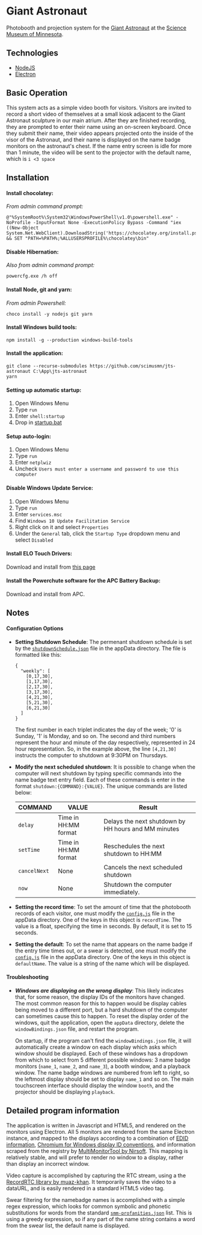 # Giant Astronaut
Photobooth and projection system for the
[Giant Astronaut](https://twitter.com/hashtag/GiantAstronaut)
at the [Science Museum of Minnesota](https://www.smm.org).

## Technologies
* [NodeJS](https://nodejs.org/en/)
* [Electron](https://electronjs.org/)

## Basic Operation

This system acts as a simple video booth for visitors. Visitors are invited to record a short video of themselves at a small kiosk adjacent to the Giant Astronaut sculpture in our main atrium. After they are finished recording, they are prompted to enter their name using an on-screen keyboard. Once they submit their name, their video appears projected onto the inside of the visor of the Astronaut, and their name is displayed on the name badge monitors on the astronaut's chest. If the name entry screen is idle for more than 1 minute, the video will be sent to the projector with the default name, which is `i <3 space`

## Installation

#### Install chocolatey:

*From admin command prompt:*
```
@"%SystemRoot%\System32\WindowsPowerShell\v1.0\powershell.exe" -NoProfile -InputFormat None -ExecutionPolicy Bypass -Command "iex ((New-Object System.Net.WebClient).DownloadString('https://chocolatey.org/install.ps1'))" && SET "PATH=%PATH%;%ALLUSERSPROFILE%\chocolatey\bin"
```
#### Disable Hibernation:

*Also from admin command prompt:*

```
powercfg.exe /h off
```
#### Install Node, git and yarn:

*From admin Powershell:*
```
choco install -y nodejs git yarn
```

#### Install Windows build tools:

```
npm install -g --production windows-build-tools
```

#### Install the application:
  
```
git clone --recurse-submodules https://github.com/scimusmn/jts-astronaut C:\App\jts-astronaut
yarn

```

#### Setting up automatic startup:

  1. Open Windows Menu
  2. Type `run`
  3. Enter `shell:startup`
  4. Drop in [startup.bat](https://github.com/scimusmn/jts-astronaut/blob/075dda0483d733c5f653a319380e0bd311ee5984/startup.bat)

#### Setup auto-login:

  1. Open Windows Menu
  2. Type `run`
  3. Enter `netplwiz`
  4. Uncheck `Users must enter a username and password to use this computer`
  
#### Disable Windows Update Service:

  1. Open Windows Menu
  2. Type `run`
  3. Enter `services.msc`
  4. Find `Windows 10 Update Facilitation Service`
  5. Right click on it and select `Properties`
  6. Under the `General` tab, click the `Startup Type` dropdown menu and select `Disabled`
  
#### Install ELO Touch Drivers:

  Download and install from [this page](http://support.elotouch.com/Download/Drivers/DriverDownload/driverdownload.aspx?str=80)
  
#### Install the Powerchute software for the APC Battery Backup:
  Download and install from APC.

## Notes

#### Configuration Options

* __Setting Shutdown Schedule__: The permenant shutdown schedule is set by the [`shutdownSchedule.json`](ForBoot/appData/shutdownSchedule.json) file in the appData directory. The file is formatted like this:
    ```
    {
      "weekly": [
        [0,17,30],
        [1,17,30],
        [2,17,30],
        [3,17,30],
        [4,21,30],
        [5,21,30],
        [6,21,30]
      ]
    }
    ```

    The first number in each triplet indicates the day of the week; '0' is Sunday, '1' is Monday, and so on. The second and third numbers represent the hour and minute of the day respectively, represented in 24 hour representation. So, in the example above, the line `[4,21,30]` instructs the computer to shutdown at 9:30PM on Thursdays.

* __Modify the next scheduled shutdown__: It is possible to change when the computer will next shutdown by typing specific commands into the name badge text entry field. Each of these commands is enter in the format `shutdown:{COMMAND}:{VALUE}`. The unique commands are listed below:

    | COMMAND     | VALUE                        | Result  |
    | ---         | ---                          | ---     |
    | `delay`     | Time in HH:MM format         | Delays the next shutdown by HH hours and MM minutes  |
    | `setTime`   | Time in HH:MM format         | Reschedules the next shutdown to HH:MM        |
    | `cancelNext`| None                         | Cancels the next scheduled shutdown        |
    | `now`       | None                         | Shutdown the computer immediately. |

* __Setting the record time__: To set the amount of time that the photobooth records of each visitor, one must modify the [`config.js`](ForBoot/appData/config.js) file in the appData directory. One of the keys in this object is `recordTime`. The value is a float, specifying the time in seconds. By default, it is set to 15 seconds.

* __Setting the default__: To set the name that appears on the name badge if the entry time times out, or a swear is detected, one must modify the [`config.js`](ForBoot/appData/config.js) file in the appData directory. One of the keys in this object is `defaultName`. The value is a string of the name which will be displayed.

#### Troubleshooting

* *__Windows are displaying on the wrong display__*: This likely indicates that, for some reason, the display IDs of the monitors have changed. The most common reason for this to happen would be display cables being moved to a different port, but a hard shutdown of the computer can sometimes cause this to happen. To reset the display order of the windows, quit the application, open the `appData` directory, delete the `windowBindings.json` file, and restart the program. 

    On startup, if the program can't find the `windowBindings.json` file, it will automatically create a window on each display which asks which window should be displayed. Each of these windows has a dropdown from which to select from 5 different possible windows: 3 name badge monitors (`name_1`, `name_2`, and `name_3`), a booth window, and a playback window. The name badge windows are numbered from left to right, so the leftmost display should be set to display `name_1` and so on. The main touchscreen interface should display the window `booth`, and the projector should be displaying `playback`.
    
## Detailed program information

The application is written in Javascript and HTML5, and rendered on the monitors using Electron. All 5 monitors are rendered from the same Electron instance, and mapped to the displays according to a combination of [EDID information](https://en.wikipedia.org/wiki/Extended_Display_Identification_Data), [Chromium for Windows display ID conventions](https://chromium.googlesource.com/chromium/src/+/master/ui/display/win/display_info.cc), and information scraped from the registry by [MultiMonitorTool by Nirsoft](https://www.nirsoft.net/utils/multi_monitor_tool.html). This mapping is relatively stable, and will prefer to render no window to a display, rather than display an incorrect window.

Video capture is accomplished by capturing the RTC stream, using a the [RecordRTC library by muaz-khan](https://github.com/muaz-khan/RecordRTC). It temporarily saves the video to a dataURL, and is easily rendered in a standard HTML5 video tag.

Swear filtering for the namebadge names is accomplished with a simple regex expression, which looks for common symbolic and phonetic substitutions for words from the standard [`smm-profanities.json`](local/booth/src/swearFilter.js) list. This is using a greedy expression, so if any part of the name string contains a word from the swear list, the default name is displayed.
